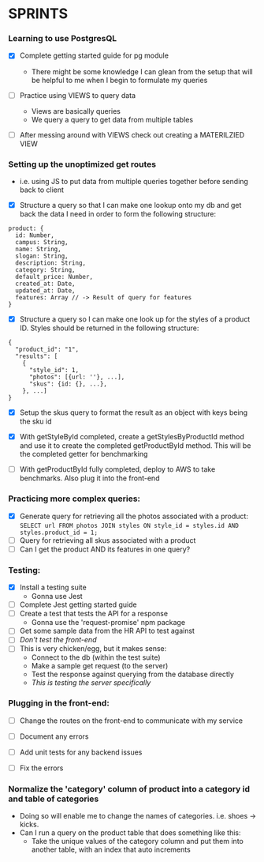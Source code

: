 # SPRINTS

### Learning to use PostgresQL
- [x] Complete getting started guide for pg module
  - There might be some knowledge I can glean from the setup that will be helpful to me when I begin to formulate my queries

- [ ] Practice using VIEWS to query data
  - Views are basically queries
  - We query a query to get data from multiple tables

- [ ] After messing around with VIEWS check out creating a MATERILZIED VIEW

### Setting up the unoptimized get routes
- i.e. using JS to put data from multiple queries together before sending back to client

- [x] Structure a query so that I can make one lookup onto my db and get back the data I need in order to form the following structure:
```
product: {
  id: Number,
  campus: String,
  name: String,
  slogan: String,
  description: String,
  category: String,
  default_price: Number,
  created_at: Date,
  updated_at: Date,
  features: Array // -> Result of query for features
}
```

- [x] Structure a query so I can make one look up for the styles of a product ID. Styles should be returned in the following structure:
```
{
  "product_id": "1",
  "results": [
    {
      "style_id": 1,
      "photos": [{url: ''}, ...],
      "skus": {id: {}, ...},
    }, ...]
}
```

- [x] Setup the skus query to format the result as an object with keys being the sku id

- [x] With getStyleById completed, create a getStylesByProductId method and use it to create the completed getProductById method. This will be the completed getter for benchmarking

- [ ] With getProductById fully completed, deploy to AWS to take benchmarks. Also plug it into the front-end

### Practicing more complex queries:
- [x] Generate query for retrieving all the photos associated with a product:
`SELECT url FROM photos JOIN styles ON style_id = styles.id AND styles.product_id = 1;`
- [ ] Query for retrieving all skus associated with a product
- [ ] Can I get the product AND its features in one query?

### Testing:
- [x] Install a testing suite
  - Gonna use Jest
- [ ] Complete Jest getting started guide
- [ ] Create a test that tests the API for a response
  - Gonna use the 'request-promise' npm package
- [ ] Get some sample data from the HR API to test against
- [ ] *Don't test the front-end*
- [ ] This is very chicken/egg, but it makes sense:
  - Connect to the db (within the test suite)
  - Make a sample get request (to the server)
  - Test the response against querying from the database directly
  - *This is testing the server specifically*

### Plugging in the front-end:
- [ ] Change the routes on the front-end to communicate with my service
- [ ] Document any errors
- [ ] Add unit tests for any backend issues
- [ ] Fix the errors


### Normalize the 'category' column of product into a category id and table of categories
- Doing so will enable me to change the names of categories. i.e. shoes -> kicks.
- Can I run a query on the product table that does something like this:
  - Take the unique values of the category column and put them into another table, with an index that auto increments

